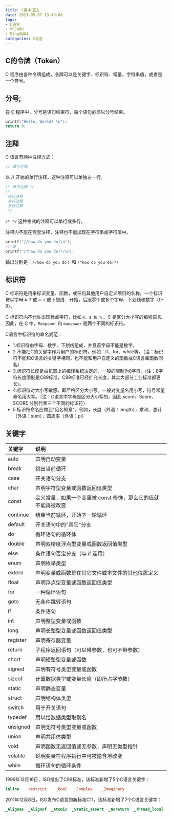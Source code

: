 ```yaml
---
title: C基本语法
date: 2021-05-07 13:49:08
tags:
- C语言
- VSCode
- MingGW64
categories: C语言
---
```


## C的令牌（Token）

C 程序由各种令牌组成，令牌可以是关键字、标识符、常量、字符串值，或者是一个符号。

## 分号;

在 C 程序中，分号是语句结束符，每个语句必须以分号结束。

```c
printf("Hello, World! \n");
return 0;
```

<!--more-->
## 注释

C 语言有两种注释方式：

```c
// 单行注释
```

以 // 开始的单行注释，这种注释可以单独占一行。

```c
/* 单行注释 */
/* 
 多行注释
 多行注释
 多行注释
 */
```

`/* */` 这种格式的注释可以单行或多行。

注释内不能在嵌套注释，注释也不能出现在字符串或字符值中。

```c
printf("//how do you do!\n");
// 或
printf("/*how do you do!*/\n);
```

输出分别是：`//how do you do！` 和 `/*how do you do!*/`

## 标识符

C 标识符是用来标识变量、函数，或任何其他用户自定义项目的名称。一个标识符以字母 `A-Z` 或 `a-z` 或下划线 `_` 开始，后跟零个或多个字母、下划线和数字（0-9）。

C 标识符内不允许出现标点字符，比如 `@、$ 和 %` 。C 是区分大小写的编程语言。因此，在 C 中，`Manpower` 和 `manpower` 是两个不同的标识符。

C语言中标识符的命名规范：

* 1.标识符由字母、数字、下划线组成，并且首字母不能是数字。
* 2.不能把C的关键字作为用户的标识符，例如：if、for、while等。（注：标识符不能和C语言的关键字相同，也不能和用户自定义的函数或C语言库函数同名）
* 3.标识符长度是由机器上的编译系统决定的，一般的限制为8字符，(注：8字符长度限制是C89标准，C99标准已经扩充长度，其实大部分工业标准都更长)。
* 4.标识符对大小写敏感，即严格区分大小写。一般对变量名用小写，符号常量命名用大写。（注：C语言中字母是区分大小写的，因此 score、Score、SCORE 分别代表三个不同的标识符）
* 5.标识符命名应做到"见名知意"，例如，长度（外语：length），求和、总计（外语：sum），圆周率（外语：pi）

## 关键字

|关键字	| 说明 |
| :--- | :--- |
| auto| 声明自动变量 | 
| break| 	跳出当前循环| 
| case| 	开关语句分支| 
| char| 	声明字符型变量或函数返回值类型| 
| const| 	定义常量，如果一个变量被 const 修饰，那么它的值就不能再被改变| 
| continue| 	结束当前循环，开始下一轮循环| 
| default| 	开关语句中的"其它"分支| 
| do| 	循环语句的循环体| 
| double| 	声明双精度浮点型变量或函数返回值类型| 
| else| 	条件语句否定分支（与 if 连用）| 
| enum| 	声明枚举类型| 
| extern| 	声明变量或函数是在其它文件或本文件的其他位置定义| 
| float| 	声明浮点型变量或函数返回值类型| 
| for| 	一种循环语句| 
| goto| 	无条件跳转语句| 
| if| 	条件语句| 
| int| 	声明整型变量或函数| 
| long| 	声明长整型变量或函数返回值类型| 
| register| 	声明寄存器变量| 
| return| 	子程序返回语句（可以带参数，也可不带参数）| 
| short| 	声明短整型变量或函数| 
| signed| 	声明有符号类型变量或函数| 
| sizeof| 	计算数据类型或变量长度（即所占字节数）| 
| static| 	声明静态变量| 
| struct| 	声明结构体类型| 
| switch| 	用于开关语句| 
| typedef| 	用以给数据类型取别名| 
| unsigned| 	声明无符号类型变量或函数| 
| union| 	声明共用体类型| 
| void| 	声明函数无返回值或无参数，声明无类型指针| 
| volatile| 	说明变量在程序执行中可被隐含地改变| 
| while| 	循环语句的循环条件| 

1999年12月16日，ISO推出了C99标准，该标准新增了5个C语言关键字：

```c
inline    restrict    _Bool   _Complex    _Imaginary
```

2011年12月8日，ISO发布C语言的新标准C11，该标准新增了7个C语言关键字：

```c
_Alignas  _Alignof  _Atomic  _Static_assert  _Noreturn  _Thread_local  _Generic  
```